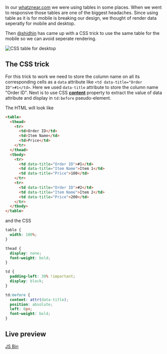 <!--


---
 "CSS : Table in responsive design"
excerpt: "CSS : Table in responsive design"
date: 2014-07-29 00:00:00 IST
updated: 2014-07-29 00:00:00 IST
categories: css
tags: css
---

-->
<!DOCTYPE html>
<html>

<head>
  <title>basic-git-workflow</title>
  <meta charset="utf-8">
  <meta name="viewport" content="width=device-width, initial-scale=1.0">


  <link rel="stylesheet" href="./css/bootstrap.css">
  <link rel="stylesheet" href="./css/bootstrap.grid.css">
  <link rel="stylesheet" href="./css/bootstrap.min.css">
  <link rel="stylesheet" href="./css/bootstrap-reboot.min.css">
  <link rel="stylesheet" href="./css/bootstrap.css.map">
  <link rel="stylesheet" href="./css/blog-home.css">
  <link rel="stylesheet" href="./css/prism.css">
  <script async defer src="./css/prism.js"></script>
</head>

<body>

In our [whatznear.com](http://whatznear.com) we were using tables in some places.
When we went to responsive those tables are one of the biggest headaches. Since using table as it is for mobile is breaking our design, we thought of render data seperatly for mobile and desktop.

Then [@shidhin](http://twitter.com/shidhin) has came up with a CSS trick to use the same table for the mobile so we can avoid seperate rendering.

![CSS table for desktop](http://i653.photobucket.com/albums/uu253/revathskumar/Coderepo/2014/07/table-for-esktop_zpsd1511e3b.png)

## The CSS trick

For this trick to work we need to store the column name on all its corresponding cells as a `data` attribute like `<td data-title="Order ID">#1</td>`. Here we used `data-title` attribute to store the column name "Order ID". Next is to use CSS **[content](https://developer.mozilla.org/en-US/docs/Web/CSS/content)** property to extract the value of data attribute and display in `td:before` pseudo-element.

The HTML will look like

```html
<table>
  <thead>
    <tr>
      <td>Order ID</td>
      <td>Item Name</td>
      <td>Price</td>
    </tr>
  </thead>
  <tbody>
    <tr>
      <td data-title="Order ID">#1</td>
      <td data-title="Item Name">Item 1</td>
      <td data-title="Price">100</td>
    </tr>
    <tr>
      <td data-title="Order ID">#2</td>
      <td data-title="Item Name">Item 2</td>
      <td data-title="Price">200</td>
    </tr>
  </tbody>
</table>
```

and the CSS

```css
table {
  width: 100%;
}

thead {
  display: none;
  font-weight: bold;
}

td {
  padding-left: 30% !important;
  display: block;
}

td:before {
  content: attr(data-title);
  position: absolute;
  left: 6px;
  font-weight: bold;
}
```

## Live preview

<a class="jsbin-embed" href="http://jsbin.com/deziyo/6/embed?output">JS Bin</a><script src="http://static.jsbin.com/js/embed.js"></script>
